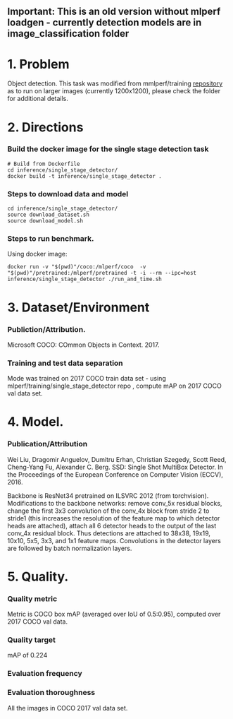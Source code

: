 ## Important: This is an old version without mlperf loadgen - currently detection models are in image_classification folder
# 1. Problem
Object detection. This task was modified from mmlperf/training  [repository](https://github.com/mlperf/training/tree/master/single_stage_detector) as to run on larger images (currently 1200x1200), please check the folder for additional details.

# 2. Directions

### Build the docker image for the single stage detection task
```
# Build from Dockerfile
cd inference/single_stage_detector/
docker build -t inference/single_stage_detector .
```

### Steps to download data and model
```
cd inference/single_stage_detector/
source download_dataset.sh
source download_model.sh
```

### Steps to run benchmark.
Using docker image:
```
docker run -v "$(pwd)"/coco:/mlperf/coco  -v "$(pwd)"/pretrained:/mlperf/pretrained -t -i --rm --ipc=host inference/single_stage_detector ./run_and_time.sh
```

# 3. Dataset/Environment
### Publiction/Attribution.
Microsoft COCO: COmmon Objects in Context. 2017.

### Training and test data separation
Mode was trained on 2017 COCO train data set - using mlperf/training/single_stage_detector repo , compute mAP on 2017 COCO val data set.

# 4. Model.
### Publication/Attribution
Wei Liu, Dragomir Anguelov, Dumitru Erhan, Christian Szegedy, Scott Reed, Cheng-Yang Fu, Alexander C. Berg. SSD: Single Shot MultiBox Detector. In the Proceedings of the European Conference on Computer Vision (ECCV), 2016.

Backbone is ResNet34 pretrained on ILSVRC 2012 (from torchvision). Modifications to the backbone networks: remove conv_5x residual blocks, change the first 3x3 convolution of the conv_4x block from stride 2 to stride1 (this increases the resolution of the feature map to which detector heads are attached), attach all 6 detector heads to the output of the last conv_4x residual block. Thus detections are attached to 38x38, 19x19, 10x10, 5x5, 3x3, and 1x1 feature maps. Convolutions in the detector layers are followed by batch normalization layers.

# 5. Quality.
### Quality metric
Metric is COCO box mAP (averaged over IoU of 0.5:0.95), computed over 2017 COCO val data.

### Quality target
mAP of 0.224

### Evaluation frequency

### Evaluation thoroughness
All the images in COCO 2017 val data set.
